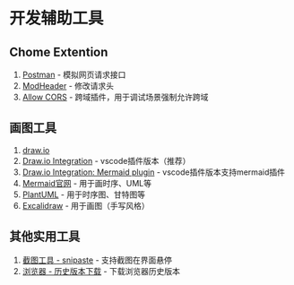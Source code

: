 # 开发辅助工具

## Chome Extention

1. [Postman](https://chrome.google.com/webstore/detail/tabbed-postman-rest-clien/coohjcphdfgbiolnekdpbcijmhambjff?utm_source=ext_sidebar&hl=zh-CN) - 模拟网页请求接口
2. [ModHeader](https://chrome.google.com/webstore/detail/modheader-modify-http-hea/idgpnmonknjnojddfkpgkljpfnnfcklj?utm_source=ext_sidebar&hl=zh-CN) - 修改请求头
3. [Allow CORS](https://chromewebstore.google.com/detail/allow-cors-access-control/lhobafahddgcelffkeicbaginigeejlf?hl=zh-CN) - 跨域插件，用于调试场景强制允许跨域

## 画图工具

1. [draw.io](https://github.com/jgraph/drawio-desktop/releases/tag/v22.0.3)
2. [Draw.io Integration](https://marketplace.visualstudio.com/items?itemName=hediet.vscode-drawio) - vscode插件版本（推荐）
3. [Draw.io Integration: Mermaid plugin](https://marketplace.visualstudio.com/items?itemName=nopeslide.vscode-drawio-plugin-mermaid) - vscode插件版本支持mermaid插件
4. [Mermaid官网](https://mermaid.js.org/) - 用于画时序、UML等
5. [PlantUML](https://plantuml.com/zh/) - 用于时序图、甘特图等
6. [Excalidraw](https://draw.telesoho.com/) - 用于画图（手写风格）

## 其他实用工具

1. [截图工具 - snipaste](https://zh.snipaste.com/) - 支持截图在界面悬停
2. [浏览器 - 历史版本下载](https://www.chromedownloads.net/chrome64win/) - 下载浏览器历史版本
